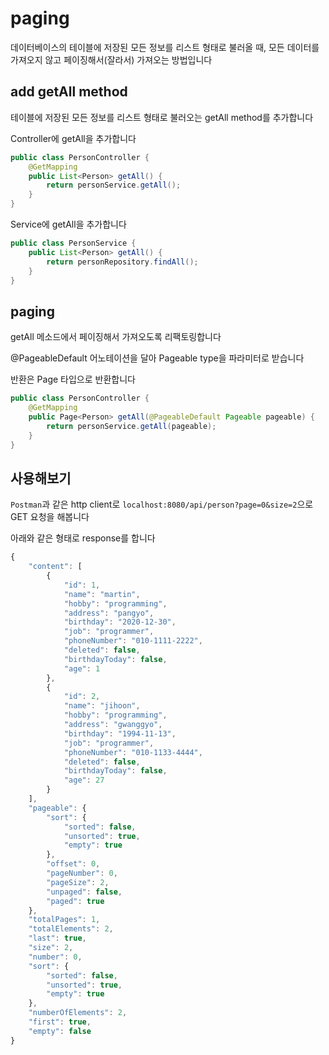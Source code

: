 
# paging

데이터베이스의 테이블에 저장된 모든 정보를 리스트 형태로 불러올 때, 모든 데이터를 가져오지 않고 페이징해서(잘라서) 가져오는 방법입니다

## add getAll method

테이블에 저장된 모든 정보를 리스트 형태로 불러오는 getAll method를 추가합니다

Controller에 getAll을 추가합니다

```java
public class PersonController {
    @GetMapping
    public List<Person> getAll() {
        return personService.getAll();
    }
}
```

Service에 getAll을 추가합니다

```java
public class PersonService {
    public List<Person> getAll() {
        return personRepository.findAll();
    }
}
```

## paging

getAll 메소드에서 페이징해서 가져오도록 리팩토링합니다

@PageableDefault 어노테이션을 달아 Pageable type을 파라미터로 받습니다

반환은 Page 타입으로 반환합니다

```java
public class PersonController {
    @GetMapping
    public Page<Person> getAll(@PageableDefault Pageable pageable) {
        return personService.getAll(pageable);
    }
}
```

## 사용해보기

`Postman`과 같은 http client로 `localhost:8080/api/person?page=0&size=2`으로 GET 요청을 해봅니다

아래와 같은 형태로 response를 합니다

```javascript
{
    "content": [
        {
            "id": 1,
            "name": "martin",
            "hobby": "programming",
            "address": "pangyo",
            "birthday": "2020-12-30",
            "job": "programmer",
            "phoneNumber": "010-1111-2222",
            "deleted": false,
            "birthdayToday": false,
            "age": 1
        },
        {
            "id": 2,
            "name": "jihoon",
            "hobby": "programming",
            "address": "gwanggyo",
            "birthday": "1994-11-13",
            "job": "programmer",
            "phoneNumber": "010-1133-4444",
            "deleted": false,
            "birthdayToday": false,
            "age": 27
        }
    ],
    "pageable": {
        "sort": {
            "sorted": false,
            "unsorted": true,
            "empty": true
        },
        "offset": 0,
        "pageNumber": 0,
        "pageSize": 2,
        "unpaged": false,
        "paged": true
    },
    "totalPages": 1,
    "totalElements": 2,
    "last": true,
    "size": 2,
    "number": 0,
    "sort": {
        "sorted": false,
        "unsorted": true,
        "empty": true
    },
    "numberOfElements": 2,
    "first": true,
    "empty": false
}
```
